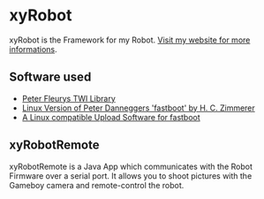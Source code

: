 # xyRobot

xyRobot is the Framework for my Robot. [Visit my website for more informations](http://xythobuz.org/index.php?p=rob).

## Software used

 + [Peter Fleurys TWI Library](http://homepage.hispeed.ch/peterfleury/avr-software.html)
 + [Linux Version of Peter Danneggers 'fastboot' by H. C. Zimmerer](http://www.mikrocontroller.net/topic/146638)
 + [A Linux compatible Upload Software for fastboot](http://www.avrfreaks.net/index.php?module=Freaks%20Academy&func=viewItem&item_type=project&item_id=1927)

## xyRobotRemote

xyRobotRemote is a Java App which communicates with the Robot Firmware over a serial port. It allows you to shoot pictures with the Gameboy camera and remote-control the robot.
